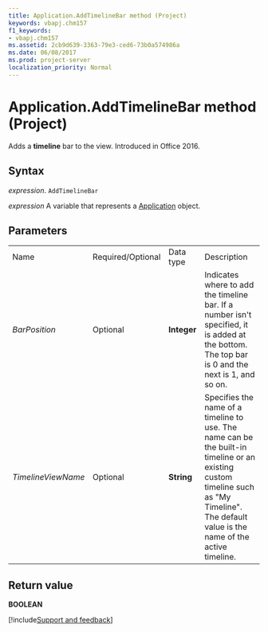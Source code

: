 ```yaml
---
title: Application.AddTimelineBar method (Project)
keywords: vbapj.chm157
f1_keywords:
- vbapj.chm157
ms.assetid: 2cb9d639-3363-79e3-ced6-73b0a574986a
ms.date: 06/08/2017
ms.prod: project-server
localization_priority: Normal
---
```



# Application.AddTimelineBar method (Project)

Adds a  **timeline** bar to the view. Introduced in Office 2016.


## Syntax

_expression_. `AddTimelineBar`

 _expression_ A variable that represents a [Application](./Project.Application.md) object.


## Parameters


|||||
|:-----|:-----|:-----|:-----|
|Name|Required/Optional|Data type|Description|
| _BarPosition_|Optional|**Integer**|Indicates where to add the timeline bar. If a number isn't specified, it is added at the bottom. The top bar is 0 and the next is 1, and so on. |
| _TimelineViewName_|Optional|**String**|Specifies the name of a timeline to use. The name can be the built-in timeline or an existing custom timeline such as "My Timeline". The default value is the name of the active timeline.|

## Return value

 **BOOLEAN**

[!include[Support and feedback](~/includes/feedback-boilerplate.md)]